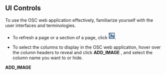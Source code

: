 ## UI Controls



To use the OSC web application effectively, familiarize yourself with the user interfaces and terminologies.

* To refresh a page or a section of a page, click ![](./images/ui_refresh.png).

* To select the columns to display in the OSC web application, hover over the column headers to reveal and click **ADD_IMAGE** , and select the column name you want to   or hide.

**ADD_IMAGE**